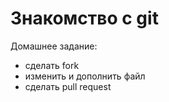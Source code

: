 # Знакомство с git

Домашнее задание:
- сделать fork
- изменить и дополнить файл
- сделать pull request
